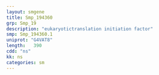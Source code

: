 ```yaml
---
layout: smgene
title: Smp_194360
grp: Smp_19
description: "eukaryotictranslation initiation factor"
smp: Smp_194360.1
uniprot: "G4VAT8"
length:   390
cdd: "ns"
kk: ns
categories: sm
---
```

